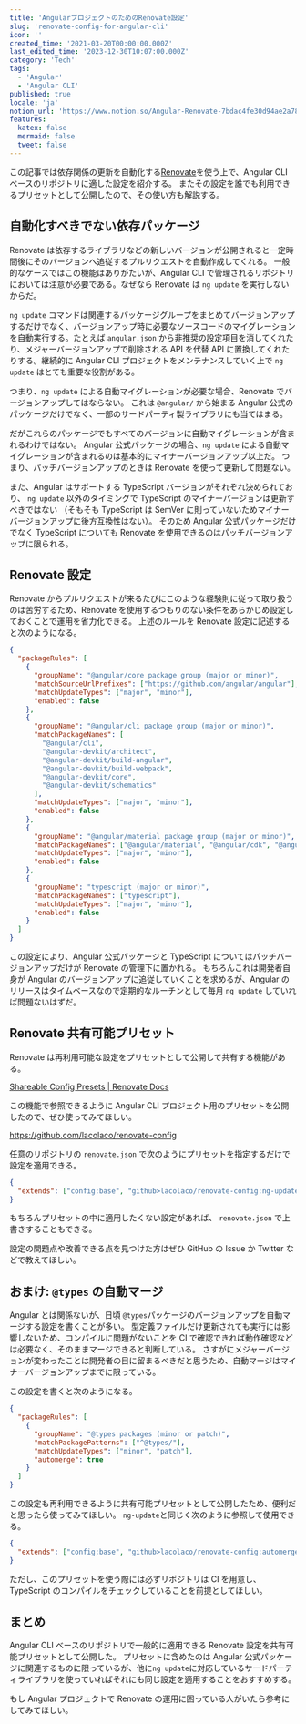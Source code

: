 ```yaml
---
title: 'AngularプロジェクトのためのRenovate設定'
slug: 'renovate-config-for-angular-cli'
icon: ''
created_time: '2021-03-20T00:00:00.000Z'
last_edited_time: '2023-12-30T10:07:00.000Z'
category: 'Tech'
tags:
  - 'Angular'
  - 'Angular CLI'
published: true
locale: 'ja'
notion_url: 'https://www.notion.so/Angular-Renovate-7bdac4fe30d94ae2a78081cbbb21b3c7'
features:
  katex: false
  mermaid: false
  tweet: false
---
```


この記事では依存関係の更新を自動化する[Renovate](https://www.whitesourcesoftware.com/free-developer-tools/renovate)を使う上で、Angular CLI ベースのリポジトリに適した設定を紹介する。 またその設定を誰でも利用できるプリセットとして公開したので、その使い方も解説する。

## 自動化すべきでない依存パッケージ

Renovate は依存するライブラリなどの新しいバージョンが公開されると一定時間後にそのバージョンへ追従するプルリクエストを自動作成してくれる。 一般的なケースではこの機能はありがたいが、Angular CLI で管理されるリポジトリにおいては注意が必要である。なぜなら Renovate は `ng update` を実行しないからだ。

`ng update` コマンドは関連するパッケージグループをまとめてバージョンアップするだけでなく、バージョンアップ時に必要なソースコードのマイグレーションを自動実行する。たとえば `angular.json` から非推奨の設定項目を消してくれたり、メジャーバージョンアップで削除される API を代替 API に置換してくれたりする。継続的に Angular CLI プロジェクトをメンテナンスしていく上で `ng update` はとても重要な役割がある。

つまり、`ng update` による自動マイグレーションが必要な場合、Renovate でバージョンアップしてはならない。 これは `@angular/` から始まる Angular 公式のパッケージだけでなく、一部のサードパーティ製ライブラリにも当てはまる。

だがこれらのパッケージでもすべてのバージョンに自動マイグレーションが含まれるわけではない。 Angular 公式パッケージの場合、`ng update` による自動マイグレーションが含まれるのは基本的にマイナーバージョンアップ以上だ。 つまり、パッチバージョンアップのときは Renovate を使って更新して問題ない。

また、Angular はサポートする TypeScript バージョンがそれぞれ決められており、 `ng update` 以外のタイミングで TypeScript のマイナーバージョンは更新すべきではない （そもそも TypeScript は SemVer に則っていないためマイナーバージョンアップに後方互換性はない）。 そのため Angular 公式パッケージだけでなく TypeScript についても Renovate を使用できるのはパッチバージョンアップに限られる。

## Renovate 設定

Renovate からプルリクエストが来るたびにこのような経験則に従って取り扱うのは苦労するため、Renovate を使用するつもりのない条件をあらかじめ設定しておくことで運用を省力化できる。 上述のルールを Renovate 設定に記述すると次のようになる。

```json
{
  "packageRules": [
    {
      "groupName": "@angular/core package group (major or minor)",
      "matchSourceUrlPrefixes": ["https://github.com/angular/angular"],
      "matchUpdateTypes": ["major", "minor"],
      "enabled": false
    },
    {
      "groupName": "@angular/cli package group (major or minor)",
      "matchPackageNames": [
        "@angular/cli",
        "@angular-devkit/architect",
        "@angular-devkit/build-angular",
        "@angular-devkit/build-webpack",
        "@angular-devkit/core",
        "@angular-devkit/schematics"
      ],
      "matchUpdateTypes": ["major", "minor"],
      "enabled": false
    },
    {
      "groupName": "@angular/material package group (major or minor)",
      "matchPackageNames": ["@angular/material", "@angular/cdk", "@angular/material-moment-adapter"],
      "matchUpdateTypes": ["major", "minor"],
      "enabled": false
    },
    {
      "groupName": "typescript (major or minor)",
      "matchPackageNames": ["typescript"],
      "matchUpdateTypes": ["major", "minor"],
      "enabled": false
    }
  ]
}
```

この設定により、Angular 公式パッケージと TypeScript についてはパッチバージョンアップだけが Renovate の管理下に置かれる。 もちろんこれは開発者自身が Angular のバージョンアップに追従していくことを求めるが、Angular のリリースはタイムベースなので定期的なルーチンとして毎月 `ng update` していれば問題ないはずだ。

## Renovate 共有可能プリセット

Renovate は再利用可能な設定をプリセットとして公開して共有する機能がある。

[Shareable Config Presets | Renovate Docs](https://docs.renovatebot.com/config-presets/#preset-hosting)

この機能で参照できるように Angular CLI プロジェクト用のプリセットを公開したので、ぜひ使ってみてほしい。

https://github.com/lacolaco/renovate-config

任意のリポジトリの `renovate.json` で次のようにプリセットを指定するだけで設定を適用できる。

```json
{
  "extends": ["config:base", "github>lacolaco/renovate-config:ng-update"]
}
```

もちろんプリセットの中に適用したくない設定があれば、 `renovate.json` で上書きすることもできる。

設定の問題点や改善できる点を見つけた方はぜひ GitHub の Issue か Twitter などで教えてほしい。

## おまけ: `@types` の自動マージ

Angular とは関係ないが、日頃 `@types`パッケージのバージョンアップを自動マージする設定を書くことが多い。 型定義ファイルだけ更新されても実行には影響しないため、コンパイルに問題がないことを CI で確認できれば動作確認などは必要なく、そのままマージできると判断している。 さすがにメジャーバージョンが変わったことは開発者の目に留まるべきだと思うため、自動マージはマイナーバージョンアップまでに限っている。

この設定を書くと次のようになる。

```json
{
  "packageRules": [
    {
      "groupName": "@types packages (minor or patch)",
      "matchPackagePatterns": ["^@types/"],
      "matchUpdateTypes": ["minor", "patch"],
      "automerge": true
    }
  ]
}
```

この設定も再利用できるように共有可能プリセットとして公開したため、便利だと思ったら使ってみてほしい。 `ng-update`と同じく次のように参照して使用できる。

```json
{
  "extends": ["config:base", "github>lacolaco/renovate-config:automerge-types"]
}
```

ただし、このプリセットを使う際には必ずリポジトリは CI を用意し、TypeScript のコンパイルをチェックしていることを前提としてほしい。

## まとめ

Angular CLI ベースのリポジトリで一般的に適用できる Renovate 設定を共有可能プリセットとして公開した。 プリセットに含めたのは Angular 公式パッケージに関連するものに限っているが、他に`ng update`に対応しているサードパーティライブラリを使っていればそれにも同じ設定を適用することをおすすめする。

もし Angular プロジェクトで Renovate の運用に困っている人がいたら参考にしてみてほしい。
